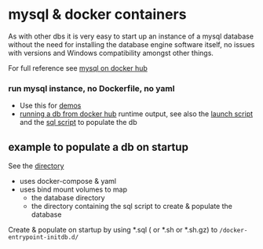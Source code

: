 # mysql & docker containers

As with other dbs it is very easy to start up an instance of a mysql database without the need for installing the database engine software itself, no issues with versions and Windows compatibility amongst other things. 

For full reference see [mysql on docker hub](https://hub.docker.com/_/mysql)

### run mysql instance, no Dockerfile, no yaml
* Use this for [demos](MYSQLDEMO.md)
* [running a db from docker hub](MYSQL-INSTANCE.md) runtime output, see also the [launch script](standalone-mysql.sh) and the [sql script](quickdb.sql) to populate the db


## example to populate a db on startup
See the [directory](populate.a.db)

* uses docker-compose & yaml
* uses bind mount volumes to map
  * the database directory 
  * the directory containing the sql script to create & populate the database
 
Create & populate on startup by using  *.sql ( or *.sh or *.sh.gz) to `/docker-entrypoint-initdb.d/` 
